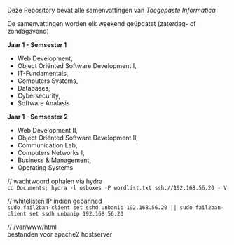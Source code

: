 Deze Repository bevat alle samenvattingen van _Toegepaste Informatica_ 

De samenvattingen worden elk weekend geüpdatet (zaterdag- of zondagavond)  

 **Jaar 1 - Semsester 1**  
 - Web Development,  
 - Object Oriënted Software Development I,   
 - IT-Fundamentals,   
 - Computers Systems,   
 - Databases,   
 - Cybersecurity,   
 - Software Analasis
    
 **Jaar 1 - Semsester 2**  
 - Web Development II,   
 - Object Oriënted Software Development II,   
 - Communication Lab,   
 - Computers Networks I,   
 - Business & Management,   
 - Operating Systems   

// wachtwoord ophalen via hydra  
`cd Documents; hydra -l osboxes -P wordlist.txt ssh://192.168.56.20 - V`

// whitelisten IP indien gebanned  
`sudo fail2ban-client set sshd unbanip 192.168.56.20 || sudo fail2ban-client set ssdh unbanip 192.168.56.20`

// /var/www/html   
bestanden voor apache2 hostserver

    
